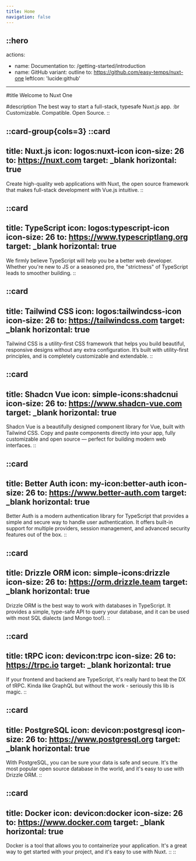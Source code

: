 ```yaml
---
title: Home
navigation: false
---
```


::hero
---
actions:
  - name: Documentation
    to: /getting-started/introduction
  - name: GitHub
    variant: outline
    to: https://github.com/easy-temps/nuxt-one
    leftIcon: 'lucide:github'
---

#title
Welcome to Nuxt One

#description
The best way to start a full-stack, typesafe Nuxt.js app. :br Customizable. Compatible. Open Source.
::

::card-group{cols=3}
  ::card
  ---
  title: Nuxt.js
  icon: logos:nuxt-icon
  icon-size: 26
  to: https://nuxt.com
  target: _blank
  horizontal: true
  ---
  Create high-quality web applications with Nuxt, the open source framework that makes full-stack development with Vue.js intuitive.
  ::

  ::card
  ---
  title: TypeScript
  icon: logos:typescript-icon
  icon-size: 26
  to: https://www.typescriptlang.org
  target: _blank
  horizontal: true
  ---
  We firmly believe TypeScript will help you be a better web developer. Whether you're new to JS or a seasoned pro, the "strictness" of TypeScript leads to smoother building.
  ::

  ::card
  ---
  title: Tailwind CSS
  icon: logos:tailwindcss-icon
  icon-size: 26
  to: https://tailwindcss.com
  target: _blank
  horizontal: true
  ---
  Tailwind CSS is a utility-first CSS framework that helps you build beautiful, responsive designs without any extra configuration. It’s built with utility-first principles, and is completely customizable and extendable.
  ::

  ::card
  ---
  title: Shadcn Vue
  icon: simple-icons:shadcnui
  icon-size: 26
  to: https://www.shadcn-vue.com
  target: _blank
  horizontal: true
  ---
  Shadcn Vue is a beautifully designed component library for Vue, built with Tailwind CSS. Copy and paste components directly into your app, fully customizable and open source — perfect for building modern web interfaces.
  ::
  
  ::card
  ---
  title: Better Auth
  icon: my-icon:better-auth
  icon-size: 26
  to: https://www.better-auth.com
  target: _blank
  horizontal: true
  ---
  Better Auth is a modern authentication library for TypeScript that provides a simple and secure way to handle user authentication. It offers built-in support for multiple providers, session management, and advanced security features out of the box.
  ::

  ::card
  ---
  title: Drizzle ORM
  icon: simple-icons:drizzle
  icon-size: 26
  to: https://orm.drizzle.team
  target: _blank
  horizontal: true
  ---
  Drizzle ORM is the best way to work with databases in TypeScript. It provides a simple, type-safe API to query your database, and it can be used with most SQL dialects (and Mongo too!).
  ::

  ::card
  ---
  title: tRPC
  icon: devicon:trpc
  icon-size: 26
  to: https://trpc.io
  target: _blank
  horizontal: true
  ---
  If your frontend and backend are TypeScript, it's really hard to beat the DX of tRPC. Kinda like GraphQL but without the work - seriously this lib is magic.
  ::

  ::card
  ---
  title: PostgreSQL
  icon: devicon:postgresql
  icon-size: 26
  to: https://www.postgresql.org
  target: _blank
  horizontal: true
  ---
  With PostgreSQL, you can be sure your data is safe and secure. It's the most popular open source database in the world, and it's easy to use with Drizzle ORM.
  ::

  ::card
  ---
  title: Docker
  icon: devicon:docker
  icon-size: 26
  to: https://www.docker.com
  target: _blank
  horizontal: true
  ---
  Docker is a tool that allows you to containerize your application. It's a great way to get started with your project, and it's easy to use with Nuxt.
  ::
::
